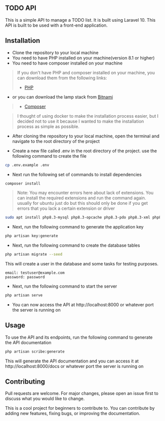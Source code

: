 ## TODO API

This is a simple API to manage a TODO list. It is built using Laravel 10. This API is built to be used with a front-end application.

## Installation
- Clone the repository to your local machine
- You need to have PHP installed on your machine(version 8.1 or higher)
- You need to have composer installed on your machine
> If you don't have PHP and composer installed on your machine, you can download them from the following links:
> - [PHP](https://www.php.net/downloads)
- or you can download the lamp stack from [Bitnami](https://bitnami.com/stack/lamp/installer)
> - [Composer](https://getcomposer.org/download/)

> I thought of using docker to make the installation process easier, but I decided not to use it because I wanted to make the installation process as simple as possible.

- After cloning the repository to your local machine, open the terminal and navigate to the root directory of the project

- Create a new file called .env in the root directory of the project. use the following command to create the file

```bash
cp .env.example .env
```

- Next run the following set of commands to install dependencies
```bash
composer install
```
> Note: You may encounter errors here about lack of extensions. You can install the required extensions and run the command again.
usually for ubuntu just do but this should only be done if you get errors that you lack a certain extension or driver
```bash
sudo apt install php8.3-mysql php8.3-opcache php8.3-pdo php8.3-xml php8.3-bcmath php8.3-calendar php8.3-ctype php8.3-curl php8.3-dom php8.3-exif php8.3-ffi php8.3-fileinfo php8.3-ftp php8.3-gettext php8.3-iconv php8.3-mbstring php8.3-mysqli php8.3-pdo-mysql php8.3-phar php8.3-posix php8.3-readline php8.3-shmop php8.3-simplexml php8.3-sockets php8.3-sysvmsg php8.3-sysvsem php8.3-sysvshm php8.3-tokenizer php8.3-xmlreader php8.3-xmlwriter php8.3-xsl php8.3-zip php-sqlite3
```

- Next, run the following command to generate the application key
```bash
php artisan key:generate
```

- Next, run the following command to create the database tables
```bash
php artisan migrate --seed
```

This will create a user in the database and some tasks for testing purposes.
```
email: testuser@example.com
password: password
```

- Next, run the following command to start the server
```bash
php artisan serve
```

- You can now access the API at http://localhost:8000 or whatever port the server is running on

## Usage
To use the API and its endpoints, run the following command to generate the API documentation
```bash
php artisan scribe:generate
```

This will generate the API documentation and you can access it at http://localhost:8000/docs or whatever port the server is running on

## Contributing
Pull requests are welcome. For major changes, please open an issue first to discuss what you would like to change.

This is a cool project for beginners to contribute to. You can contribute by adding new features, fixing bugs, or improving the documentation.







